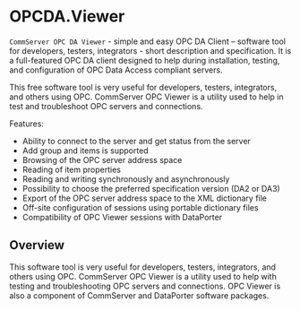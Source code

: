 # OPCDA.Viewer

`CommServer OPC DA Viewer` - simple and easy OPC DA Client – software tool for developers, testers, integrators - short description and specification. It is a full-featured OPC DA client designed to help during installation, testing, and configuration of OPC Data Access compliant servers.

This free software tool is very useful for developers, testers, integrators, and others using OPC. CommServer OPC Viewer is a utility used to help in test and troubleshoot OPC servers and connections.

Features:

- Ability to connect to the server and get status from the server
- Add group and items is supported
- Browsing of the OPC server address space
- Reading of item properties
- Reading and writing synchronously and asynchronously
- Possibility to choose the preferred specification version (DA2 or DA3)
- Export of the OPC server address space to the XML dictionary file
- Off-site configuration of sessions using portable dictionary files
- Compatibility of OPC Viewer sessions with DataPorter

## Overview

This software tool is very useful for developers, testers, integrators, and others using OPC. CommServer OPC Viewer is a utility used to help with testing and troubleshooting OPC servers and connections.
OPC Viewer is also a component of CommServer and DataPorter software packages.
